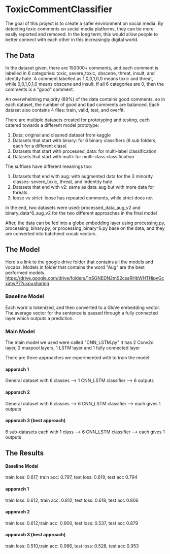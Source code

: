 # ToxicCommentClassifier #

The goal of this project is to create a safer environment on social media. By detecting toxic comments on social media platforms, they can be more easily reported and removed. In the long term, this would allow people to better connect with each other in this increasingly digital world.

## The Data ##

In the dataset given, there are 150000+ comments, and each comment is labelled in 6 categories: toxic, severe_toxic, obscene, threat, insult, and identity hate. A comment labelled as 1,0,0,1,0,0 means toxic and threat, while 0,0,1,0,1,0 means obscene and insult. If all 6 categories are 0, then the comments is a "good" comment.

An overwhelming majority (89%) of the data contains good comments, so in each dataset, the number of good and bad comments are balanced. Each dataset also contains 4 files: train, valid, test, and overfit.

There are multiple datasets created for prototyping and testing, each catered towards a different model prototype:

1. Data: original and cleaned dataset from kaggle
2. Datasets that start with binary: for 6 binary classifiers (6 sub folders, each for a different class)
3. Datasets that start with processed_data: for multi-label classification
4. Datasets that start with multi: for multi-class classification

The suffixes have different meanings too:
1. Datasets that end with aug: with augmented data for the 3 minority classes: severe_toxic, threat, and indentity hate
1. Datasets that end with v2: same as data_aug but with more data for threats
3. loose vs strict: loose has repeated comments, while strict does not

In the end, two datasets were used: processed_data_aug_v2 and binary_data^6_aug_v2 for the two different approaches in the final model

After, the data can be fed into a globe embedding layer using processing.py, processing_binary.py, or processing_binary^6.py base on the data, and they are converted into batcheed vocab vectors.

## The Model ##
Here's a link to the google drive folder that contains all the models and vocabs. Models in folder that contains the word "Aug" are the best performed models.
https://drive.google.com/drive/folders/1nSGNEDN2mS2csaRHbWHTHipvGcxatwP7?usp=sharing 
### Baseline Model ###
Each word is tokenized, and then converted to a GloVe embedding vector. The average vector for the sentence is passed through a fully connected layer which outputs a prediction.

### Main Model ###
The main model we used were called "CNN_LSTM.py"
It has 2 Conv2d layer, 2 maxpool layers, 1 LSTM layer and 1 fully connected layer

There are three approaches we experimented with to train the model:
#### apporach 1 ####
General dataset with 6 classes --> 1 CNN_LSTM classifier --> 6 outputs

#### apporach 2 ####
General dataset with 6 classes --> 6 CNN_LSTM classifier --> each gives 1 outputs

#### apporach 3 (best approach) ####
6 sub-datasets each with 1 class --> 6 CNN_LSTM classifier --> each gives 1 outputs

## The Results ##
#### Baseline Model ####
train loss: 0.617, train acc: 0.797, test loss: 0.619, test acc 0.794

#### apporach 1 ####
train loss: 0.612, train acc: 0.812,  test loss: 0.618, test acc 0.806 

#### apporach 2 ####
train loss: 0.612,train acc: 0.900,  test loss: 0.537, test acc 0.879 

#### apporach 3 (best approach) ####
train loss: 0.510,train acc: 0.986,  test loss: 0.528, test acc 0.953  


